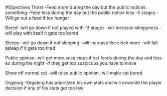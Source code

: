 #Objectives
Thirst
-Feed more during the day but the public notices something
-Feed less during the day but the public notice less 
-5 stages
-Will go out a feed if too hunger

Bored
-will go down if not played with
-3 stages
-will increase sleepyness
-will play with itself it gets too bored

Sleepy
-will go down if not sleeping
-will increase the clock more
-will fall asleep if it gets too tired

Public opinion 
-will get more suspicious if cat feeds during the day and less so during the night 
-if they get too suspicous you have to move 

Show off normal cat
-will raise public opinion
-will make cat bored

Orgalorg
-Orgalorg has prioritized his own stats and will ovveride the player decision if any of his stats get too low!